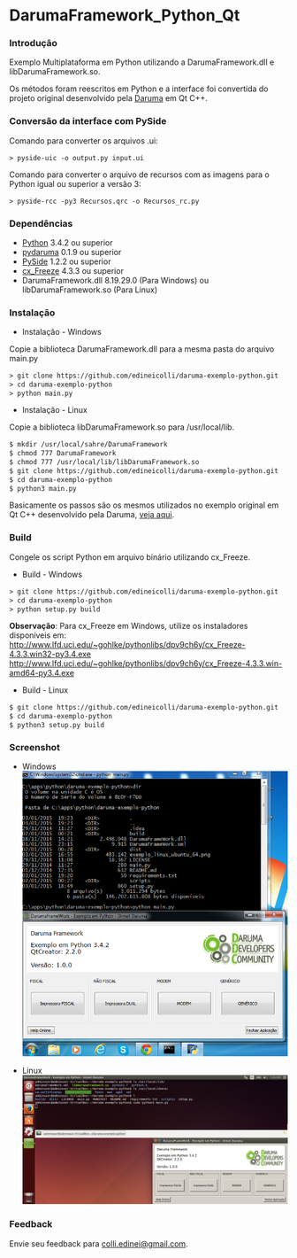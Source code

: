 DarumaFramework_Python_Qt
=====================

### Introdução

Exemplo Multiplataforma em Python utilizando a DarumaFramework.dll e libDarumaFramework.so.

Os métodos foram reescritos em Python e a interface foi convertida do projeto original desenvolvido pela [Daruma](http://www.desenvolvedoresdaruma.com.br/home/index.php) em Qt C++.

### Conversão da interface com PySide

Comando para converter os arquivos .ui:
```
> pyside-uic -o output.py input.ui
```
Comando para converter o arquivo de recursos com as imagens para o Python igual ou superior a versão 3:
```
> pyside-rcc -py3 Recursos.qrc -o Recursos_rc.py
```

### Dependências

* [Python](https://www.python.org/) 3.4.2 ou superior
* [pydaruma](https://github.com/edineicolli/pydaruma) 0.1.9 ou superior
* [PySide](https://github.com/PySide) 1.2.2 ou superior
* [cx_Freeze](http://cx-freeze.sourceforge.net/) 4.3.3 ou superior
* DarumaFramework.dll 8.19.29.0 (Para Windows) ou libDarumaFramework.so (Para Linux)

### Instalação

* Instalação - Windows

Copie a biblioteca DarumaFramework.dll para a mesma pasta do arquivo main.py
```
> git clone https://github.com/edineicolli/daruma-exemplo-python.git
> cd daruma-exemplo-python
> python main.py
```
* Instalação - Linux

Copie a biblioteca libDarumaFramework.so para /usr/local/lib.

```
$ mkdir /usr/local/sahre/DarumaFramework
$ chmod 777 DarumaFramework
$ chmod 777 /usr/local/lib/libDarumaFramework.so
$ git clone https://github.com/edineicolli/daruma-exemplo-python.git
$ cd daruma-exemplo-python
$ python3 main.py
```

Basicamente os passos são os mesmos utilizados no exemplo original em Qt C++ desenvolvido pela Daruma, [veja aqui](http://www.daruma.com.br/ddemkt/dde023_2012.html).

### Build

Congele os script Python em arquivo binário utilizando cx_Freeze. 
* Build - Windows
```
> git clone https://github.com/edineicolli/daruma-exemplo-python.git
> cd daruma-exemplo-python
> python setup.py build
```

**Observação**: Para cx_Freeze em Windows, utilize os instaladores disponíveis em:
http://www.lfd.uci.edu/~gohlke/pythonlibs/dpv9ch6y/cx_Freeze-4.3.3.win32-py3.4.exe
http://www.lfd.uci.edu/~gohlke/pythonlibs/dpv9ch6y/cx_Freeze-4.3.3.win-amd64-py3.4.exe

* Build - Linux
```
$ git clone https://github.com/edineicolli/daruma-exemplo-python.git
$ cd daruma-exemplo-python
$ python3 setup.py build
```

### Screenshot

* Windows
![Image of exemplo-windows](https://github.com/edineicolli/daruma-exemplo-python/blob/master/imagens/exemplo_windows_seven_32.png)

* Linux
![Image of exemplo-linux](https://github.com/edineicolli/daruma-exemplo-python/blob/master/imagens/exemplo_linux_ubuntu_64.png)

### Feedback
Envie seu feedback para colli.edinei@gmail.com.